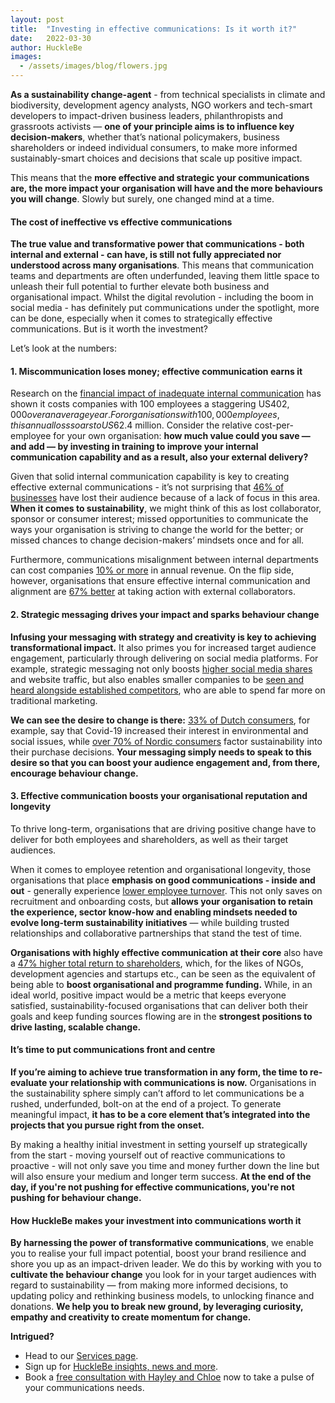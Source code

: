 ```yaml
---
layout: post
title:  "Investing in effective communications: Is it worth it?"
date:   2022-03-30
author: HuckleBe
images:
  - /assets/images/blog/flowers.jpg
---
```

**As a sustainability change-agent** - from technical specialists in climate and biodiversity, development agency analysts, NGO workers and tech-smart developers to impact-driven business leaders, philanthropists and grassroots activists  — **one of your principle aims is to influence key decision-makers**, whether that’s national policymakers, business shareholders or indeed individual consumers, to make more informed sustainably-smart choices and decisions that scale up positive impact.

This means that the **more effective and strategic your communications are, the more impact your organisation will have and the more behaviours you will change**. Slowly but surely, one changed mind at a time. 
 
#### The cost of ineffective vs effective communications

**The true value and transformative power that communications - both internal and external - can have, is still not fully appreciated nor understood across many organisations**. This means that communication teams and departments are often underfunded, leaving them little space to unleash their full potential to further elevate both business and organisational impact. Whilst the digital revolution  - including the boom in social media - has definitely put communications under the spotlight, more can be done, especially when it comes to strategically effective communications. But is it worth the investment?

Let’s look at the numbers: 

#### 1. Miscommunication loses money; effective communication earns it

Research on the [financial impact of inadequate internal communication](https://www.shrm.org/resourcesandtools/hr-topics/behavioral-competencies/communication/pages/the-cost-of-poor-communications.aspx) has shown it costs companies with 100 employees a staggering US$402,000 over an average year. For organisations with 100,000 employees, this annual loss soars to US$62.4 million. Consider the relative cost-per-employee for your own organisation: **how much value could you save — and add — by investing in training to improve your internal communication capability and as a result, also your external delivery?**

Given that solid internal communication capability is key to creating effective external communications - it’s not surprising that [46% of businesses](https://www.project.co/communication-statistics) have lost their audience because of a lack of focus in this area. **When it comes to sustainability**, we might think of this as lost collaborator, sponsor or consumer interest; missed opportunities to communicate the ways your organisation is striving to change the world for the better; or missed chances to change decision-makers’ mindsets once and for all.

Furthermore, communications misalignment between internal departments can cost companies [10% or more](https://seismic.com/blog/4-tips-for-improving-sales-and-marketing-communication) in annual revenue. On the flip side, however, organisations that ensure effective internal communication and alignment are [67% better](https://seismic.com/blog/4-tips-for-improving-sales-and-marketing-communication/) at taking action with external collaborators.

#### 2. Strategic messaging drives your impact and sparks behaviour change

**Infusing your messaging with strategy and creativity is key to achieving transformational impact.** It also primes you for increased target audience engagement, particularly through delivering on social media platforms. For example, strategic messaging not only boosts [higher social media shares](https://ostmarketing.com/how-much-should-brands-spend-on-social-media) and website traffic, but also enables smaller companies to be [seen and heard alongside established competitors](https://ostmarketing.com/how-much-should-brands-spend-on-social-media), who are able to spend far more on traditional marketing. 

**We can see the desire to change is there:** [33% of Dutch consumers](https://www.sb-index.com/press-releases/2021/3/25/nederlanders-meer-genteresseerd-in-klimaat-en-duurzaamheid-door-corona), for example, say that Covid-19 increased their interest in environmental and social issues, while [over 70% of Nordic consumers](https://www.sb-index.com/blog/2021/8/2/credibility-sustainability-communication) factor sustainability into their purchase decisions. **Your messaging simply needs to speak to this desire so that you can boost your audience engagement and, from there, encourage behaviour change.**

#### 3. Effective communication boosts your organisational reputation and longevity

To thrive long-term, organisations that are driving positive change have to deliver for both employees and shareholders, as well as their target audiences.

When it comes to employee retention and organisational longevity, those organisations that place **emphasis on good communications - inside and out** - generally experience [lower employee turnover](https://www.provokemedia.com/latest/article/the-cost-of-poor-communications). This not only saves on recruitment and onboarding costs, but **allows your organisation to retain the experience, sector know-how and enabling mindsets needed to evolve long-term sustainability initiatives** — while building trusted relationships and collaborative partnerships that stand the test of time.

**Organisations with highly effective communication at their core** also have a [47% higher total return to shareholders](https://www.linkedin.com/pulse/roi-investing-great-communication-skills-sharesz-t-wilkinson/?trk=portfolio_article-card_title), which, for the likes of NGOs, development agencies and startups etc., can be seen as the equivalent of being able to **boost organisational and programme funding.** While, in an ideal world, positive impact would be a metric that keeps everyone satisfied, sustainability-focused organisations that can deliver both their goals and keep funding sources flowing are in the **strongest positions to drive lasting, scalable change.**

#### It’s time to put communications front and centre

**If you’re aiming to achieve true transformation in any form, the time to re-evaluate your relationship with communications is now.** Organisations in the sustainability sphere simply can’t afford to let communications be a rushed, underfunded, bolt-on at the end of a project. To generate meaningful impact, **it has to be a core element that’s integrated into the projects that you pursue right from the onset.**

By making a healthy initial investment in setting yourself up strategically from the start - moving yourself out of reactive communications to proactive -  will not only save you time and money further down the line but will also ensure your medium and longer term success. **At the end of the day, if you're not pushing for effective communications, you're not pushing for behaviour change.**

#### How HuckleBe makes your investment into communications worth it

**By harnessing the power of transformative communications**, we enable you to realise your full impact potential, boost your brand resilience and shore you up as an impact-driven leader. We do this by working with you to **cultivate the behaviour change** you look for in your target audiences with regard to sustainability — from making more informed decisions, to updating policy and rethinking business models, to unlocking finance and donations. **We help you to break new ground, by leveraging curiosity, empathy and creativity to create momentum for change.**

**Intrigued?**

 - Head to our [Services page](http://www.hucklebe.com/#services). 
 - Sign up for [HuckleBe insights, news and more](https://landing.mailerlite.com/webforms/landing/m3x0u8).
 - Book a [free consultation with Hayley and Chloe](https://calendly.com/hellohucklebe) now to take a pulse of your communications needs.


